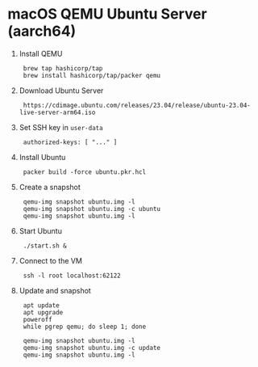 # macOS QEMU Ubuntu Server (aarch64)

1. Install QEMU

		brew tap hashicorp/tap
		brew install hashicorp/tap/packer qemu

1. Download Ubuntu Server

		https://cdimage.ubuntu.com/releases/23.04/release/ubuntu-23.04-live-server-arm64.iso

1. Set SSH key in `user-data`

		authorized-keys: [ "..." ]

1. Install Ubuntu

		packer build -force ubuntu.pkr.hcl

1. Create a snapshot

		qemu-img snapshot ubuntu.img -l
		qemu-img snapshot ubuntu.img -c ubuntu
		qemu-img snapshot ubuntu.img -l

1. Start Ubuntu

		./start.sh &

1. Connect to the VM

		ssh -l root localhost:62122

1. Update and snapshot

		apt update
		apt upgrade
		poweroff
		while pgrep qemu; do sleep 1; done

		qemu-img snapshot ubuntu.img -l
		qemu-img snapshot ubuntu.img -c update
		qemu-img snapshot ubuntu.img -l

